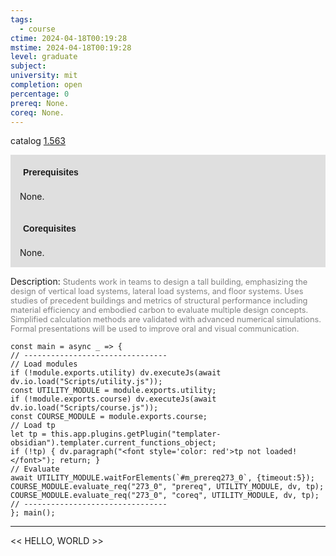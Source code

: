 ```yaml
---
tags:
  - course
ctime: 2024-04-18T00:19:28
mstime: 2024-04-18T00:19:28
level: graduate
subject: 
university: mit
completion: open
percentage: 0
prereq: None.
coreq: None.
---
```


catalog [1.563](http://student.mit.edu/catalog/m1c.html#1.563)

<span style="display: block; padding: 15px; background-color: rgb(100, 100, 100, 0.2);"><font id="m_prereq273_0" style="display: block; font-family: Arial, sans-serif; font-weight: bold; padding: 5px">Prerequisites</font><br><span id="prereq273_0">None.</span></span>
<span style="display: block; padding: 15px; background-color: rgb(100, 100, 100, 0.2);"><font id="m_coreq273_0" style="display: block; font-family: Arial, sans-serif; font-weight: bold; padding: 5px">Corequisites</font><br><span id="coreq273_0">None.</span></span>

<font style="">Description:</font>
<font style="color: grey; font-size: 0.8rem;">Students work in teams to design a tall building, emphasizing the design of vertical load systems, lateral load systems, and floor systems. Uses studies of precedent buildings and metrics of structural performance including material efficiency and embodied carbon to evaluate multiple design concepts.  Simplified calculation methods are validated with advanced numerical simulations. Formal presentations will be used to improve oral and visual communication.</font>

```dataviewjs
const main = async _ => {
// --------------------------------
// Load modules
if (!module.exports.utility) dv.executeJs(await dv.io.load("Scripts/utility.js"));
const UTILITY_MODULE = module.exports.utility;
if (!module.exports.course) dv.executeJs(await dv.io.load("Scripts/course.js"));
const COURSE_MODULE = module.exports.course;
// Load tp
let tp = this.app.plugins.getPlugin("templater-obsidian").templater.current_functions_object;
if (!tp) { dv.paragraph("<font style='color: red'>tp not loaded!</font>"); return; }
// Evaluate
await UTILITY_MODULE.waitForElements(`#m_prereq273_0`, {timeout:5});
COURSE_MODULE.evaluate_req("273_0", "prereq", UTILITY_MODULE, dv, tp);
COURSE_MODULE.evaluate_req("273_0", "coreq", UTILITY_MODULE, dv, tp);
// --------------------------------
}; main();
```

---

<< HELLO, WORLD >>

